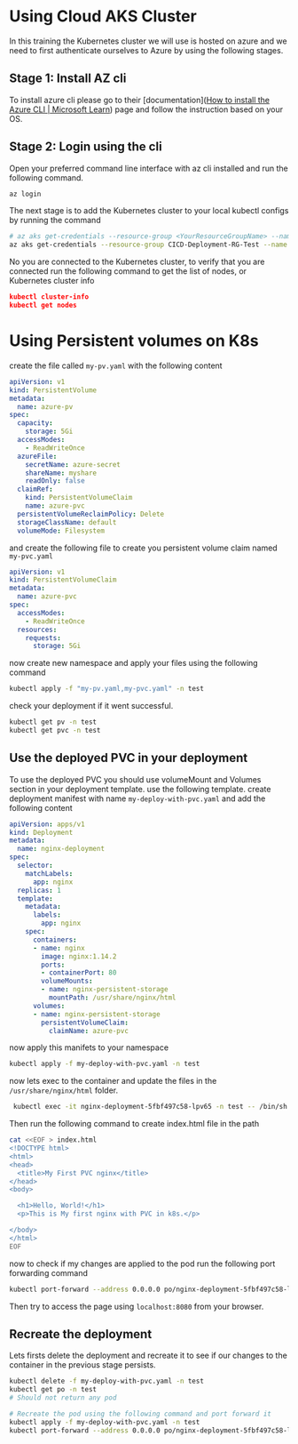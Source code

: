 # Using Cloud AKS Cluster
In this training the Kubernetes cluster we will use is hosted on azure and we need to first authenticate ourselves to Azure by using the following stages.
## Stage 1: Install AZ cli
To install azure cli please go to their [documentation]([How to install the Azure CLI | Microsoft Learn](https://learn.microsoft.com/en-us/cli/azure/install-azure-cli)) page and follow the instruction based on your OS.
## Stage 2: Login using the cli
Open your preferred command line interface with az cli installed and run the following command.
```sh
az login
```
The next stage is to add the Kubernetes cluster to your local kubectl configs by running the command
```sh
# az aks get-credentials --resource-group <YourResourceGroupName> --name <YourAKSClusterName>
az aks get-credentials --resource-group CICD-Deployment-RG-Test --name Gg-devops-training-49a717a177e02381
```
No you are connected to the Kubernetes cluster, to verify that you are connected run the following command to get the list of nodes, or Kubernetes cluster info

```json
kubectl cluster-info
kubectl get nodes
```

# Using Persistent volumes on K8s
create the file called `my-pv.yaml` with the following content
```yaml
apiVersion: v1
kind: PersistentVolume
metadata:
  name: azure-pv
spec:
  capacity:
    storage: 5Gi
  accessModes:
    - ReadWriteOnce
  azureFile:
    secretName: azure-secret
    shareName: myshare
    readOnly: false
  claimRef:
    kind: PersistentVolumeClaim
    name: azure-pvc
  persistentVolumeReclaimPolicy: Delete
  storageClassName: default
  volumeMode: Filesystem

```
and create the following file to create you persistent volume claim named `my-pvc.yaml`
```yaml
apiVersion: v1
kind: PersistentVolumeClaim
metadata:
  name: azure-pvc
spec:
  accessModes:
    - ReadWriteOnce
  resources:
    requests:
      storage: 5Gi
```
now create new namespace and apply your files using the following command
```sh
kubectl apply -f "my-pv.yaml,my-pvc.yaml" -n test
```
check your deployment if it went successful.
```sh
kubectl get pv -n test
kubectl get pvc -n test
```
## Use the deployed PVC in your deployment
To use the deployed PVC you should use volumeMount and Volumes section in your deployment template.
use the following template. create deployment manifest with name `my-deploy-with-pvc.yaml` and add the following content

```yaml
apiVersion: apps/v1
kind: Deployment
metadata:
  name: nginx-deployment
spec:
  selector:
    matchLabels:
      app: nginx
  replicas: 1
  template:
    metadata:
      labels:
        app: nginx
    spec:
      containers:
      - name: nginx
        image: nginx:1.14.2
        ports:
        - containerPort: 80
        volumeMounts:
        - name: nginx-persistent-storage
          mountPath: /usr/share/nginx/html
      volumes:
      - name: nginx-persistent-storage
        persistentVolumeClaim:
          claimName: azure-pvc

```
now apply this manifets to your namespace
```sh
kubectl apply -f my-deploy-with-pvc.yaml -n test
```
now lets exec to the container and update the files in the `/usr/share/nginx/html` folder.
```sh
 kubectl exec -it nginx-deployment-5fbf497c58-lpv65 -n test -- /bin/sh
```
Then run the following command to create index.html file in the path
```bash
cat <<EOF > index.html
<!DOCTYPE html>
<html>
<head>
  <title>My First PVC nginx</title>
</head>
<body>

  <h1>Hello, World!</h1>
  <p>This is My first nginx with PVC in k8s.</p>

</body>
</html>
EOF

```
now to check if my changes are applied to the pod run the following port forwarding command
```bash
kubectl port-forward --address 0.0.0.0 po/nginx-deployment-5fbf497c58-lpv65 8080:80 -n test
```
Then try to access the page using `localhost:8080` from your browser.
## Recreate the deployment 
Lets firsts delete the deployment and recreate it to see if our changes to the container in the previous stage persists.
```bash
kubectl delete -f my-deploy-with-pvc.yaml -n test
kubectl get po -n test
# Should not return any pod

# Recreate the pod using the following command and port forward it
kubectl apply -f my-deploy-with-pvc.yaml -n test
kubectl port-forward --address 0.0.0.0 po/nginx-deployment-5fbf497c58-l4j7f 8080:80 -n test
```

